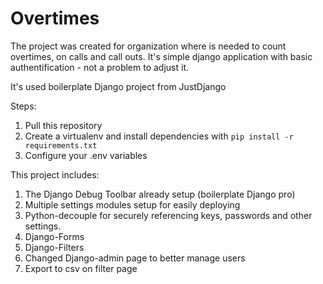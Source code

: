 # Overtimes

The project was created for organization where is needed to count overtimes, on calls and call outs. It's simple django application with basic authentification - not a problem to adjust it.

It's used boilerplate Django project from JustDjango


Steps:

1. Pull this repository
2. Create a virtualenv and install dependencies with `pip install -r requirements.txt`
3. Configure your .env variables

This project includes:

1. The Django Debug Toolbar already setup (boilerplate Django pro)
2. Multiple settings modules setup for easily deploying
3. Python-decouple for securely referencing keys, passwords and other settings.
4. Django-Forms
5. Django-Filters
6. Changed Django-admin page to better manage users
7. Export to csv on filter page
